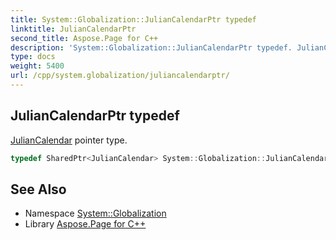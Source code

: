 ```yaml
---
title: System::Globalization::JulianCalendarPtr typedef
linktitle: JulianCalendarPtr
second_title: Aspose.Page for C++
description: 'System::Globalization::JulianCalendarPtr typedef. JulianCalendar pointer type in C++.'
type: docs
weight: 5400
url: /cpp/system.globalization/juliancalendarptr/
---
```

## JulianCalendarPtr typedef


[JulianCalendar](../juliancalendar/) pointer type.

```cpp
typedef SharedPtr<JulianCalendar> System::Globalization::JulianCalendarPtr
```

## See Also

* Namespace [System::Globalization](../)
* Library [Aspose.Page for C++](../../)
